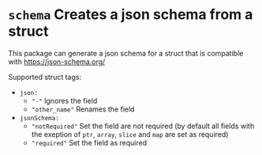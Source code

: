 # `schema` Creates a json schema from a struct

This package can generate a json schema for a struct that is compatible with https://json-schema.org/

Supported struct tags:
- `json:`
    - `"-"` Ignores the field
    - `"other_name"` Renames the field
- `jsonSchema:`
    - `"notRequired"` Set the field are not required (by default all fields with the exeption of `ptr`, `array`, `slice` and `map` are set as required)
    - `"required"` Set the field as required
